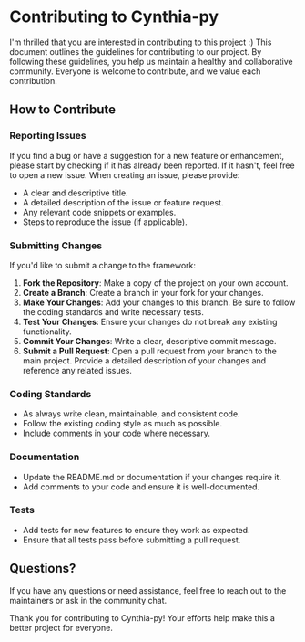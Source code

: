 # Contributing to Cynthia-py

I'm thrilled that you are interested in contributing to this project :) This document outlines the guidelines for contributing to our project. By following these guidelines, you help us maintain a healthy and collaborative community. Everyone is welcome to contribute, and we value each contribution.

## How to Contribute

### Reporting Issues

If you find a bug or have a suggestion for a new feature or enhancement, please start by checking if it has already been reported. If it hasn't, feel free to open a new issue. When creating an issue, please provide:

- A clear and descriptive title.
- A detailed description of the issue or feature request.
- Any relevant code snippets or examples.
- Steps to reproduce the issue (if applicable).

### Submitting Changes

If you'd like to submit a change to the framework:

1. **Fork the Repository**: Make a copy of the project on your own account.
2. **Create a Branch**: Create a branch in your fork for your changes.
3. **Make Your Changes**: Add your changes to this branch. Be sure to follow the coding standards and write necessary tests.
4. **Test Your Changes**: Ensure your changes do not break any existing functionality.
5. **Commit Your Changes**: Write a clear, descriptive commit message.
6. **Submit a Pull Request**: Open a pull request from your branch to the main project. Provide a detailed description of your changes and reference any related issues.

### Coding Standards

- As always write clean, maintainable, and consistent code.
- Follow the existing coding style as much as possible.
- Include comments in your code where necessary.

### Documentation

- Update the README.md or documentation if your changes require it.
- Add comments to your code and ensure it is well-documented.

### Tests

- Add tests for new features to ensure they work as expected.
- Ensure that all tests pass before submitting a pull request.

## Questions?

If you have any questions or need assistance, feel free to reach out to the maintainers or ask in the community chat.

Thank you for contributing to Cynthia-py! Your efforts help make this a better project for everyone.

